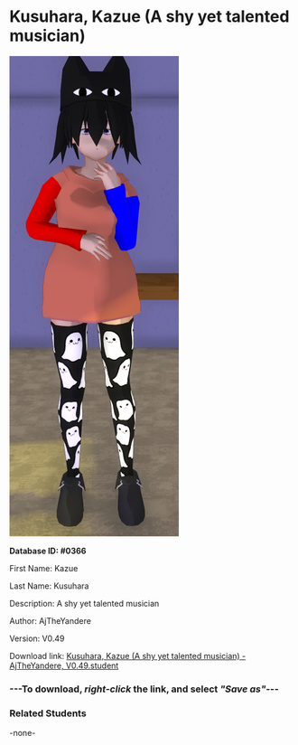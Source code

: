 # Kusuhara, Kazue (A shy yet talented musician)

<img src="../../Files/Images/Kusuhara, Kazue (A shy yet talented musician).png" title="Kusuhara, Kazue (A shy yet talented musician) - AjTheYandere, V0.49">

**Database ID: #0366**

First Name: Kazue

Last Name: Kusuhara

Description: A shy yet talented musician

Author: AjTheYandere

Version: V0.49

Download link: <a href="https://raw.githubusercontent.com/Arbiter1223/Daigaku-Gurashi-Custom-Students/master/Files/Student%20Files/Kusuhara%2C%20Kazue%20(A%20shy%20yet%20talented%20musician)%20-%20AjTheYandere%2C%20V0.49.student">Kusuhara, Kazue (A shy yet talented musician) - AjTheYandere, V0.49.student</a>

### ---**To download, _right-click_ the link, and select _"Save as"_**---

### Related Students

-none-
